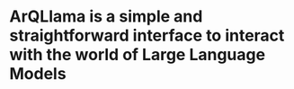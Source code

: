 # ArQLlama is a simple and straightforward interface to interact with the world of Large Language Models
